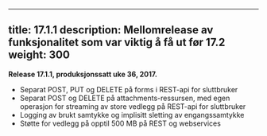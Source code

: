 
---
title: 17.1.1
description: Mellomrelease av funksjonalitet som var viktig å få ut før 17.2
weight: 300
---

**Release 17.1.1, produksjonssatt uke 36, 2017.**

 - Separat POST, PUT og DELETE på forms i REST-api for sluttbruker
 - Separat POST og DELETE på attachments-ressursen, med egen operasjon for streaming av store vedlegg på REST-api for sluttbruker
 - Logging av brukt samtykke og implisitt sletting av engangssamtykke
 - Støtte for vedlegg på opptil 500 MB på REST og webservices